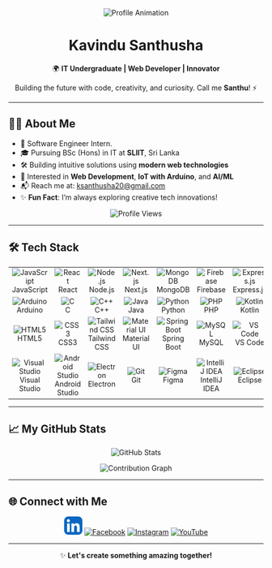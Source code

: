 <div align="center">
  <img src="https://i.giphy.com/media/KzJkzjggfGN5Py6nkT/200.webp" width="100" alt="Profile Animation"/>
  <h1>Kavindu Santhusha</h1>
  <p>🌍 <strong>IT Undergraduate | Web Developer | Innovator</strong></p>
  <p>Building the future with code, creativity, and curiosity. Call me <strong>Santhu</strong>! ⚡</p>
</div>

---

## 👨‍💻 About Me

- 💼 Software Engineer Intern.
- 🎓 Pursuing BSc (Hons) in IT at **SLIIT**, Sri Lanka  
- 🛠️ Building intuitive solutions using **modern web technologies**  
- 🤖 Interested in **Web Development**, **IoT with Arduino**, and **AI/ML**  
- 📬 Reach me at: [ksanthusha20@gmail.com](mailto:ksanthusha20@gmail.com)  
- ✨ **Fun Fact**: I’m always exploring creative tech innovations!

<p align="center">
  <img src="https://komarev.com/ghpvc/?username=santhuxx&label=Profile%20Views&color=7C3AED&style=flat" alt="Profile Views"/>
</p>

---

## 🛠️ Tech Stack

<div align = "center">

<table>
  <tr>
    <td align="center" width="96">
      <img src="https://github.com/santhuxx/skill-icons/blob/main/icons/JavaScript.svg" width="48" height="48" alt="JavaScript"/>
      <br>JavaScript
    </td>
    <td align="center" width="96">
      <img src="https://github.com/santhuxx/skill-icons/blob/main/icons/React-Dark.svg" width="48" height="48" alt="React"/>
      <br>React
    </td>
    <td align="center" width="96">
      <img src="https://github.com/santhuxx/skill-icons/blob/main/icons/NodeJS-Dark.svg" width="48" height="48" alt="Node.js"/>
      <br>Node.js
    </td>
    <td align="center" width="96">
      <img src="https://github.com/santhuxx/skill-icons/blob/main/icons/NextJS-Dark.svg" width="48" height="48" alt="Next.js"/>
      <br>Next.js
    </td>
    <td align="center" width="96">
      <img src="https://github.com/santhuxx/skill-icons/blob/main/icons/MongoDB.svg" width="48" height="48" alt="MongoDB"/>
      <br>MongoDB
    </td>
    <td align="center" width="96">
      <img src="https://github.com/santhuxx/skill-icons/blob/main/icons/Firebase-Dark.svg" width="48" height="48" alt="Firebase"/>
      <br>Firebase
    </td>
    <td align="center" width="96">
      <img src="https://github.com/santhuxx/skill-icons/blob/main/icons/ExpressJS-Dark.svg" width="48" height="48" alt="Express.js"/>
      <br>Express.js
    </td>
  </tr>
  <tr>
    <td align="center" width="96">
      <img src="https://github.com/santhuxx/skill-icons/blob/main/icons/Arduino.svg" width="48" height="48" alt="Arduino"/>
      <br>Arduino
    </td>
    <td align="center" width="96">
      <img src="https://github.com/santhuxx/skill-icons/blob/main/icons/C.svg" width="48" height="48" alt="C"/>
      <br>C
    </td>
    <td align="center" width="96">
      <img src="https://github.com/santhuxx/skill-icons/blob/main/icons/CPP.svg" width="48" height="48" alt="C++"/>
      <br>C++
    </td>
    <td align="center" width="96">
      <img src="https://github.com/santhuxx/skill-icons/blob/main/icons/Java-Dark.svg" width="48" height="48" alt="Java"/>
      <br>Java
    </td>
    <td align="center" width="96">
      <img src="https://github.com/santhuxx/skill-icons/blob/main/icons/Python-Dark.svg" width="48" height="48" alt="Python"/>
      <br>Python
    </td>
    <td align="center" width="96">
      <img src="https://github.com/santhuxx/skill-icons/blob/main/icons/PHP-Dark.svg" width="48" height="48" alt="PHP"/>
      <br>PHP
    </td>
    <td align="center" width="96">
      <img src="https://github.com/santhuxx/skill-icons/blob/main/icons/Kotlin-Dark.svg" width="48" height="48" alt="Kotlin"/>
      <br>Kotlin
    </td>
  </tr>
  <tr>
    <td align="center" width="96">
      <img src="https://github.com/santhuxx/skill-icons/blob/main/icons/HTML.svg" width="48" height="48" alt="HTML5"/>
      <br>HTML5
    </td>
    <td align="center" width="96">
      <img src="https://github.com/santhuxx/skill-icons/blob/main/icons/CSS.svg" width="48" height="48" alt="CSS3"/>
      <br>CSS3
    </td>
    <td align="center" width="96">
      <img src="https://github.com/santhuxx/skill-icons/blob/main/icons/TailwindCSS-Dark.svg" width="48" height="48" alt="Tailwind CSS"/>
      <br>Tailwind CSS
    </td>
    <td align="center" width="96">
      <img src="https://github.com/santhuxx/skill-icons/blob/main/icons/MaterialUI-Dark.svg" width="48" height="48" alt="Material UI"/>
      <br>Material UI
    </td>
    <td align="center" width="96">
      <img src="https://github.com/santhuxx/skill-icons/blob/main/icons/Spring-Dark.svg" width="48" height="48" alt="Spring Boot"/>
      <br>Spring Boot
    </td>
    <td align="center" width="96">
      <img src="https://github.com/santhuxx/skill-icons/blob/main/icons/MySQL-Dark.svg" width="48" height="48" alt="MySQL"/>
      <br>MySQL
    </td>
    <td align="center" width="96">
      <img src="https://github.com/santhuxx/skill-icons/blob/main/icons/VSCode-Dark.svg" width="48" height="48" alt="VS Code"/>
      <br>VS Code
    </td>
  </tr>
  <tr>
    <td align="center" width="96">
      <img src="https://github.com/santhuxx/skill-icons/blob/main/icons/VisualStudio-Dark.svg" width="48" height="48" alt="Visual Studio"/>
      <br>Visual Studio
    </td>
    <td align="center" width="96">
      <img src="https://github.com/santhuxx/skill-icons/blob/main/icons/AndroidStudio-Dark.svg" width="48" height="48" alt="Android Studio"/>
      <br>Android Studio
    </td>
    <td align="center" width="96">
      <img src="https://github.com/santhuxx/skill-icons/blob/main/icons/Electron.svg" width="48" height="48" alt="Electron"/>
      <br>Electron
    </td>
    <td align="center" width="96">
      <img src="https://github.com/santhuxx/skill-icons/blob/main/icons/Git.svg" width="48" height="48" alt="Git"/>
      <br>Git
    </td>
    <td align="center" width="96">
      <img src="https://github.com/santhuxx/skill-icons/blob/main/icons/Figma-Dark.svg" width="48" height="48" alt="Figma"/>
      <br>Figma
    </td>
    <td align="center" width="96">
      <img src="https://github.com/santhuxx/skill-icons/blob/main/icons/Idea-Dark.svg" width="48" height="48" alt="IntelliJ IDEA"/>
      <br>IntelliJ IDEA
    </td>
    <td align="center" width="96">
      <img src="https://github.com/santhuxx/skill-icons/blob/main/icons/Eclipse-Dark.svg" width="48" height="48" alt="Eclipse"/>
      <br>Eclipse
    </td>
  </tr>
</table>
</div>



---

## 📈 My GitHub Stats

<p align="center">
  <img src="https://github-readme-stats.vercel.app/api?username=santhuxx&theme=react&show_icons=true&hide_border=true&count_private=true" alt="GitHub Stats" width="400"/>
</p>

<p align="center">
  <img src="https://github-readme-activity-graph.vercel.app/graph?username=santhuxx&theme=react&hide_border=true" alt="Contribution Graph"/>
</p>

---

## 🌐 Connect with Me

<p align="center">
  <a href="https://linkedin.com/in/kavindu-santhusha-495a64215" target="_blank"><img src="https://github.com/tandpfun/skill-icons/blob/main/icons/LinkedIn.svg" alt="LinkedIn" width="36" height="36"/></a>
  <a href="https://fb.com/santhu.x" target="_blank"><img src="https://raw.githubusercontent.com/rahuldkjain/github-profile-readme-generator/master/src/images/icons/Social/facebook.svg" alt="Facebook" width="36" height="36"/></a>
  <a href="https://instagram.com/_santhu.x" target="_blank"><img src="https://www.edigitalagency.com.au/wp-content/uploads/new-Instagram-icon-png-full-colour.png" alt="Instagram" width="36" height="36"/></a>
  <a href="https://www.youtube.com/@SurfacedHub" target="_blank"><img src="https://github.com/rahuldkjain/github-profile-readme-generator/blob/master/src/images/icons/Social/youtube.svg" alt="YouTube" width="36" height="36"/></a>
</p>

---

<div align="center">
  ✨ <strong>Let's create something amazing together!</strong>
</div>
